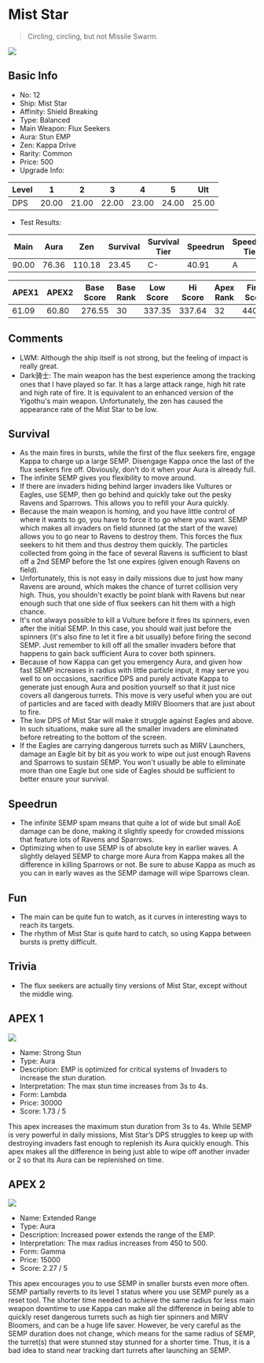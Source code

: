 # Mist Star

> Circling, circling, but not Missile Swarm.

<img src="/ships/ship_12.png" style={{zoom:1}}/>

## Basic Info

- No: 12
- Ship: Mist Star
- Affinity: Shield Breaking
- Type: Balanced
- Main Weapon: Flux Seekers
- Aura: Stun EMP
- Zen: Kappa Drive
- Rarity: Common
- Price: 500
- Upgrade Info: 

| Level | 1 | 2 | 3 | 4 | 5 | Ult |
|--|--|--|--|--|--|--|
| DPS | 20.00 | 21.00 | 22.00 | 23.00 | 24.00 | 25.00 |

- Test Results: 

| Main | Aura | Zen | Survival | Survival Tier | Speedrun | Speedrun Tier | Fun | Fun Tier |
|--|--|--|--|--|--|--|--|--|
| 90.00 | 76.36 | 110.18 | 23.45 | C- | 40.91 | A | 38.73 | A- |

| APEX1 | APEX2 | Base Score | Base Rank | Low Score | Hi Score | Apex Rank | Final Score | FinalRank |
|--|--|--|--|--|--|--|--|--|
| 61.09 | 60.80 | 276.55 | 30 | 337.35 | 337.64 | 32 | 440.73 | 38 |

## Comments

- LWM: Although the ship itself is not strong, but the feeling of impact is really great.
- Dark骑士: The main weapon has the best experience among the tracking ones that I have played so far. It has a large attack range, high hit rate and high rate of fire. It is equivalent to an enhanced version of the Yigothu's main weapon. Unfortunately, the zen has caused the appearance rate of the Mist Star to be low.

## Survival

- As the main fires in bursts, while the first of the flux seekers fire, engage Kappa to charge up a large SEMP. Disengage Kappa once the last of the flux seekers fire off. Obviously, don't do it when your Aura is already full.
- The infinite SEMP gives you flexibility to move around.
- If there are invaders hiding behind larger invaders like Vultures or Eagles, use SEMP, then go behind and quickly take out the pesky Ravens and Sparrows. This allows you to refill your Aura quickly.
- Because the main weapon is homing, and you have little control of where it wants to go, you have to force it to go where you want. SEMP which makes all invaders on field stunned (at the start of the wave) allows you to go near to Ravens to destroy them. This forces the flux seekers to hit them and thus destroy them quickly. The particles collected from going in the face of several Ravens is sufficient to blast off a 2nd SEMP before the 1st one expires (given enough Ravens on field).
- Unfortunately, this is not easy in daily missions due to just how many Ravens are around, which makes the chance of turret collision very high. Thus, you shouldn't exactly be point blank with Ravens but near enough such that one side of flux seekers can hit them with a high chance.
- It's not always possible to kill a Vulture before it fires its spinners, even after the initial SEMP. In this case, you should wait just before the spinners (it's also fine to let it fire a bit usually) before firing the second SEMP. Just remember to kill off all the smaller invaders before that happens to gain back sufficient Aura to cover both spinners.
- Because of how Kappa can get you emergency Aura, and given how fast SEMP increases in radius with little particle input, it may serve you well to on occasions, sacrifice DPS and purely activate Kappa to generate just enough Aura and position yourself so that it just nice covers all dangerous turrets. This move is very useful when you are out of particles and are faced with deadly MIRV Bloomers that are just about to fire.
- The low DPS of Mist Star will make it struggle against Eagles and above. In such situations, make sure all the smaller invaders are eliminated before retreating to the bottom of the screen.
- If the Eagles are carrying dangerous turrets such as MIRV Launchers, damage an Eagle bit by bit as you work to wipe out just enough Ravens and Sparrows to sustain SEMP. You won't usually be able to eliminate more than one Eagle but one side of Eagles should be sufficient to better ensure your survival.

## Speedrun

- The infinite SEMP spam means that quite a lot of wide but small AoE damage can be done, making it slightly speedy for crowded missions that feature lots of Ravens and Sparrows.
- Optimizing when to use SEMP is of absolute key in earlier waves. A slightly delayed SEMP to charge more Aura from Kappa makes all the difference in killing Sparrows or not. Be sure to abuse Kappa as much as you can in early waves as the SEMP damage will wipe Sparrows clean.

## Fun

- The main can be quite fun to watch, as it curves in interesting ways to reach its targets.
- The rhythm of Mist Star is quite hard to catch, so using Kappa between bursts is pretty difficult.

## Trivia

- The flux seekers are actually tiny versions of Mist Star, except without the middle wing.

## APEX 1

<img src="/ships/ship_12_apex_1.png" style={{zoom:1}}/>

- Name: Strong Stun
- Type: Aura
- Description: EMP is optimized for critical systems of Invaders to increase the stun duration.
- Interpretation: The max stun time increases from 3s to 4s.
- Form: Lambda
- Price: 30000
- Score: 1.73 / 5

This apex increases the maximum stun duration from 3s to 4s. While SEMP is very powerful in daily missions, Mist Star’s DPS struggles to keep up with destroying invaders fast enough to replenish its Aura quickly enough. This apex makes all the difference in being just able to wipe off another invader or 2 so that its Aura can be replenished on time.

## APEX 2

<img src="/ships/ship_12_apex_2.png" style={{zoom:1}}/>

- Name: Extended Range
- Type: Aura
- Description: Increased power extends the range of the EMP.
- Interpretation: The max radius increases from 450 to 500.
- Form: Gamma
- Price: 15000
- Score: 2.27 / 5

This apex encourages you to use SEMP in smaller bursts even more often. SEMP partially reverts to its level 1 status where you use SEMP purely as a reset tool. The shorter time needed to achieve the same radius for less main weapon downtime to use Kappa can make all the difference in being able to quickly reset dangerous turrets such as high tier spinners and MIRV Bloomers, and can be a huge life saver. However, be very careful as the SEMP duration does not change, which means for the same radius of SEMP, the turret(s) that were stunned stay stunned for a shorter time. Thus, it is a bad idea to stand near tracking dart turrets after launching an SEMP.
